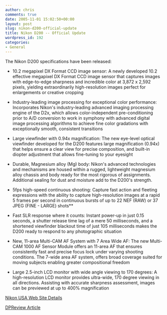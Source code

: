 ```yaml
---
author: chris
comments: true
date: 2005-11-01 15:02:50+00:00
layout: post
slug: nikon-d200-official-update
title: Nikon D200 -- Official Update
wordpress_id: 192
categories:
- General
---
```


The Nikon D200 specifications have been released:





  * 10.2 megapixel DX Format CCD image sensor: A newly developed 10.2 effective megapixel DX Format CCD image sensor that captures images with edge-to-edge sharpness and incredible color at 3,872 x 2,592 pixels, yielding extraordinarily high-resolution images perfect for enlargements or creative cropping


  * Industry-leading image processing for exceptional color performance: Incorporates Nikon's industry-leading advanced imaging processing engine of the D2x, which allows color-independent pre-conditioning prior to A/D conversion to work in symphony with advanced digital image processing algorithms to achieve fine color gradations with exceptionally smooth, consistent transitions


  * Large viewfinder with 0.94x magnification: The new eye-level optical viewfinder developed for the D200 features large magnification (0.94x) that helps ensure a clear view for precise composition, and built-in diopter adjustment that allows fine-tuning to your eyesight


  * Durable, Magnesium alloy (Mg) body: Nikon's advanced technologies and mechanisms are housed within a rugged, lightweight magnesium alloy chassis and body ready for the most rigorous of assignments. Additional sealing for dust and moisture add to the D200's strength.


  * 5fps high-speed continuous shooting: Capture fast action and fleeting expressions with the ability to capture high-resolution images at a rapid 5 frames per second in continuous bursts of up to 22 NEF (RAW) or 37 JPEG (FINE - LARGE) shots**


  * Fast SLR response where it counts: Instant power-up in just 0.15 seconds, a shutter release time lag of a mere 50 milliseconds, and a shortened viewfinder blackout time of just 105 milliseconds makes the D200 ready to respond to any photographic situation


  * New, 11-area Multi-CAM AF System with 7 Area Wide AF: The new Multi-CAM 1000 AF Sensor Module offers an 11-area AF that ensures consistently fast and precise focus lock under varying shooting conditions. The 7-wide area AF system, offers broad coverage suited for moving subjects enabling greater compositional freedom


  * Large 2.5-inch LCD monitor with wide angle viewing to 170 degrees: A high-resolution LCD monitor provides ultra-wide, 170 degree viewing in all directions. Assisting with accurate sharpness assessment, images can be previewed at up to 400% magnification



[Nikon USA Web Site Details](http://www.nikonusa.com/template.php?cat=1&grp=2&productNr=25235)

[DPReview Article](http://www.dpreview.com/articles/nikond200/)
